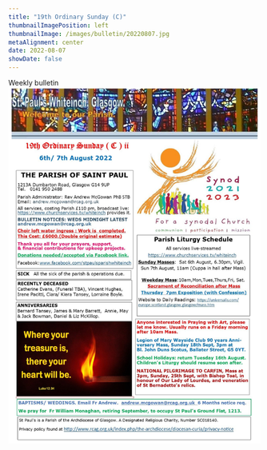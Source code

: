 ```yaml
---
title: "19th Ordinary Sunday (C)"
thumbnailImagePosition: left
thumbnailImage: /images/bulletin/20220807.jpg
metaAlignment: center
date: 2022-08-07
showDate: false
---
```


Weekly bulletin 
![](/images/bulletin/20220807.jpg) 